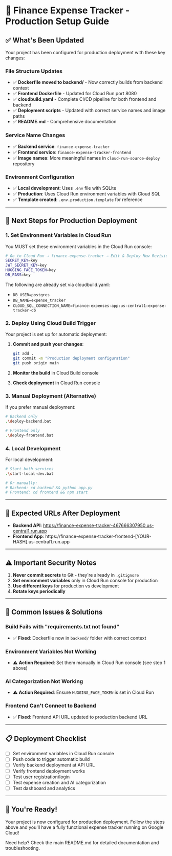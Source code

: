 # 🚀 Finance Expense Tracker - Production Setup Guide

## ✅ What's Been Updated

Your project has been configured for production deployment with these key changes:

### File Structure Updates
- ✅ **Dockerfile moved to backend/** - Now correctly builds from backend context
- ✅ **Frontend Dockerfile** - Updated for Cloud Run port 8080
- ✅ **cloudbuild.yaml** - Complete CI/CD pipeline for both frontend and backend
- ✅ **Deployment scripts** - Updated with correct service names and image paths
- ✅ **README.md** - Comprehensive documentation

### Service Name Changes
- ✅ **Backend service**: `finance-expense-tracker`
- ✅ **Frontend service**: `finance-expense-tracker-frontend`
- ✅ **Image names**: More meaningful names in `cloud-run-source-deploy` repository

### Environment Configuration
- ✅ **Local development**: Uses `.env` file with SQLite
- ✅ **Production**: Uses Cloud Run environment variables with Cloud SQL
- ✅ **Template created**: `.env.production.template` for reference

---

## 🔧 Next Steps for Production Deployment

### 1. Set Environment Variables in Cloud Run

You MUST set these environment variables in the Cloud Run console:

```bash
# Go to Cloud Run → finance-expense-tracker → Edit & Deploy New Revision → Environment Variables
SECRET_KEY=key
JWT_SECRET_KEY=key
HUGGING_FACE_TOKEN=key
DB_PASS=key
```

The following are already set via cloudbuild.yaml:
- `DB_USER=postgres`
- `DB_NAME=expense_tracker`
- `CLOUD_SQL_CONNECTION_NAME=finance-expenses-app:us-central1:expense-tracker-db`

### 2. Deploy Using Cloud Build Trigger

Your project is set up for automatic deployment:

1. **Commit and push your changes**:
   ```bash
   git add .
   git commit -m "Production deployment configuration"
   git push origin main
   ```

2. **Monitor the build** in Cloud Build console
3. **Check deployment** in Cloud Run console

### 3. Manual Deployment (Alternative)

If you prefer manual deployment:

```bash
# Backend only
.\deploy-backend.bat

# Frontend only
.\deploy-frontend.bat
```

### 4. Local Development

For local development:

```bash
# Start both services
.\start-local-dev.bat

# Or manually:
# Backend: cd backend && python app.py
# Frontend: cd frontend && npm start
```

---

## 🎯 Expected URLs After Deployment

- **Backend API**: https://finance-expense-tracker-467666307950.us-central1.run.app
- **Frontend App**: https://finance-expense-tracker-frontend-[YOUR-HASH].us-central1.run.app

---

## ⚠️ Important Security Notes

1. **Never commit secrets** to Git - they're already in `.gitignore`
2. **Set environment variables** only in Cloud Run console for production
3. **Use different keys** for production vs development
4. **Rotate keys periodically**

---

## 🐛 Common Issues & Solutions

### Build Fails with "requirements.txt not found"
- ✅ **Fixed**: Dockerfile now in `backend/` folder with correct context

### Environment Variables Not Working
- ⚠️ **Action Required**: Set them manually in Cloud Run console (see step 1 above)

### AI Categorization Not Working
- ⚠️ **Action Required**: Ensure `HUGGING_FACE_TOKEN` is set in Cloud Run

### Frontend Can't Connect to Backend
- ✅ **Fixed**: Frontend API URL updated to production backend URL

---

## 📋 Deployment Checklist

- [ ] Set environment variables in Cloud Run console
- [ ] Push code to trigger automatic build
- [ ] Verify backend deployment at API URL
- [ ] Verify frontend deployment works
- [ ] Test user registration/login
- [ ] Test expense creation and AI categorization
- [ ] Test dashboard and analytics

---

## 🚀 You're Ready!

Your project is now configured for production deployment. Follow the steps above and you'll have a fully functional expense tracker running on Google Cloud!

Need help? Check the main README.md for detailed documentation and troubleshooting.
